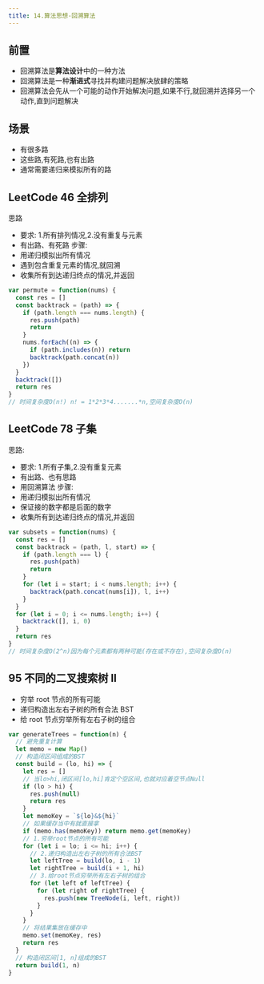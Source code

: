 ```yaml
---
title: 14.算法思想-回溯算法
---
```

## 前置
- 回溯算法是**算法设计**中的一种方法
- 回溯算法是一种**渐进式**寻找并构建问题解决放肆的策略
- 回溯算法会先从一个可能的动作开始解决问题,如果不行,就回溯并选择另一个动作,直到问题解决

## 场景

- 有很多路
- 这些路,有死路,也有出路
- 通常需要递归来模拟所有的路

## LeetCode 46 全排列

思路

- 要求: 1.所有排列情况,2.没有重复与元素
- 有出路、有死路
  步骤:
- 用递归模拟出所有情况
- 遇到包含重复元素的情况,就回溯
- 收集所有到达递归终点的情况,并返回

```js
var permute = function(nums) {
  const res = []
  const backtrack = (path) => {
    if (path.length === nums.length) {
      res.push(path)
      return
    }
    nums.forEach((n) => {
      if (path.includes(n)) return
      backtrack(path.concat(n))
    })
  }
  backtrack([])
  return res
}
// 时间复杂度O(n!) n! = 1*2*3*4.......*n,空间复杂度O(n)
```

## LeetCode 78 子集

思路:

- 要求: 1.所有子集,2.没有重复元素
- 有出路、也有思路
- 用回溯算法
  步骤:
- 用递归模拟出所有情况
- 保证接的数字都是后面的数字
- 收集所有到达递归终点的情况,并返回

```js
var subsets = function(nums) {
  const res = []
  const backtrack = (path, l, start) => {
    if (path.length === l) {
      res.push(path)
      return
    }
    for (let i = start; i < nums.length; i++) {
      backtrack(path.concat(nums[i]), l, i++)
    }
  }
  for (let i = 0; i <= nums.length; i++) {
    backtrack([], i, 0)
  }
  return res
}
// 时间复杂度O(2^n)因为每个元素都有两种可能(存在或不存在),空间复杂度O(n)
```

## 95 不同的二叉搜索树 II

- 穷举 root 节点的所有可能
- 递归构造出左右子树的所有合法 BST
- 给 root 节点穷举所有左右子树的组合

```js
var generateTrees = function(n) {
  // 避免重复计算
  let memo = new Map()
  // 构造闭区间组成的BST
  const build = (lo, hi) => {
    let res = []
    // 当lo>hi,闭区间[lo,hi]肯定个空区间,也就对应着空节点Null
    if (lo > hi) {
      res.push(null)
      return res
    }
    let memoKey = `${lo}&${hi}`
    // 如果缓存当中有就直接拿
    if (memo.has(memoKey)) return memo.get(memoKey)
    // 1.穷举root节点的所有可能
    for (let i = lo; i <= hi; i++) {
      // 2.递归构造出左右子树的所有合法BST
      let leftTree = build(lo, i - 1)
      let rightTree = build(i + 1, hi)
      // 3.给root节点穷举所有左右子树的组合
      for (let left of leftTree) {
        for (let right of rightTree) {
          res.push(new TreeNode(i, left, right))
        }
      }
    }
    // 将结果集放在缓存中
    memo.set(memoKey, res)
    return res
  }
  // 构造闭区间[1, n]组成的BST
  return build(1, n)
}
```
